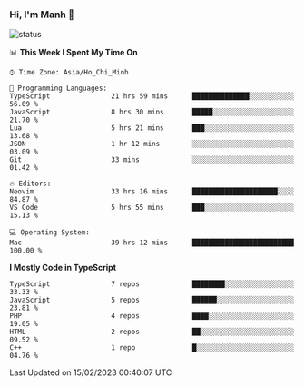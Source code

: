 ### Hi, I'm Manh 👋

![status](https://badge.stateful.com/manhhn01/status.svg)

<!--START_SECTION:waka-->
📊 **This Week I Spent My Time On** 

```text
⌚︎ Time Zone: Asia/Ho_Chi_Minh

💬 Programming Languages: 
TypeScript               21 hrs 59 mins      ██████████████░░░░░░░░░░░   56.09 % 
JavaScript               8 hrs 30 mins       █████░░░░░░░░░░░░░░░░░░░░   21.70 % 
Lua                      5 hrs 21 mins       ███░░░░░░░░░░░░░░░░░░░░░░   13.68 % 
JSON                     1 hr 12 mins        ░░░░░░░░░░░░░░░░░░░░░░░░░   03.09 % 
Git                      33 mins             ░░░░░░░░░░░░░░░░░░░░░░░░░   01.42 % 

🔥 Editors: 
Neovim                   33 hrs 16 mins      █████████████████████░░░░   84.87 % 
VS Code                  5 hrs 55 mins       ███░░░░░░░░░░░░░░░░░░░░░░   15.13 % 

💻 Operating System: 
Mac                      39 hrs 12 mins      █████████████████████████   100.00 % 

```

**I Mostly Code in TypeScript** 

```text
TypeScript               7 repos             ████████░░░░░░░░░░░░░░░░░   33.33 % 
JavaScript               5 repos             ██████░░░░░░░░░░░░░░░░░░░   23.81 % 
PHP                      4 repos             ████░░░░░░░░░░░░░░░░░░░░░   19.05 % 
HTML                     2 repos             ██░░░░░░░░░░░░░░░░░░░░░░░   09.52 % 
C++                      1 repo              █░░░░░░░░░░░░░░░░░░░░░░░░   04.76 % 

```



 Last Updated on 15/02/2023 00:40:07 UTC
<!--END_SECTION:waka-->
